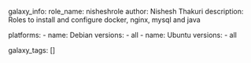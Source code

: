 
galaxy_info:
  role_name: nisheshrole
  author: Nishesh Thakuri
  description: Roles to install and configure docker, nginx, mysql and java


  platforms:
    - name: Debian
      versions:
        - all
    - name: Ubuntu
      versions:
        - all

  galaxy_tags: []
